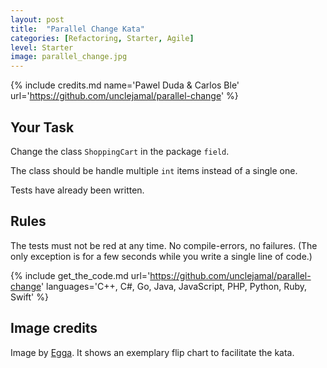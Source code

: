 ```yaml
---
layout: post
title:  "Parallel Change Kata"
categories: [Refactoring, Starter, Agile]
level: Starter
image: parallel_change.jpg
---
```


{% include credits.md name='Pawel Duda & Carlos Ble' url='https://github.com/unclejamal/parallel-change' %}


## Your Task

Change the class `ShoppingCart` in the package `field`.

The class should be handle multiple `int` items instead of a single one.

Tests have already been written.

## Rules

The tests must not be red at any time. No compile-errors, no failures.
(The only exception is for a few seconds while you write a single line of code.)

{%
    include get_the_code.md 
    url='https://github.com/unclejamal/parallel-change' 
    languages='C++, C#, Go, Java, JavaScript, PHP, Python, Ruby, Swift'
%}

## Image credits

Image by [Egga](https://github.com/eggstrema). It shows an exemplary flip chart to facilitate the kata.
